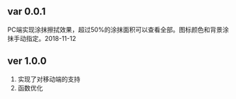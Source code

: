 ﻿## var 0.0.1 ##
PC端实现涂抹擦拭效果，超过50%的涂抹面积可以查看全部。图标颜色和背景涂抹手动指定。2018-11-12
## ver 1.0.0 ##
1. 实现了对移动端的支持
1. 函数优化
